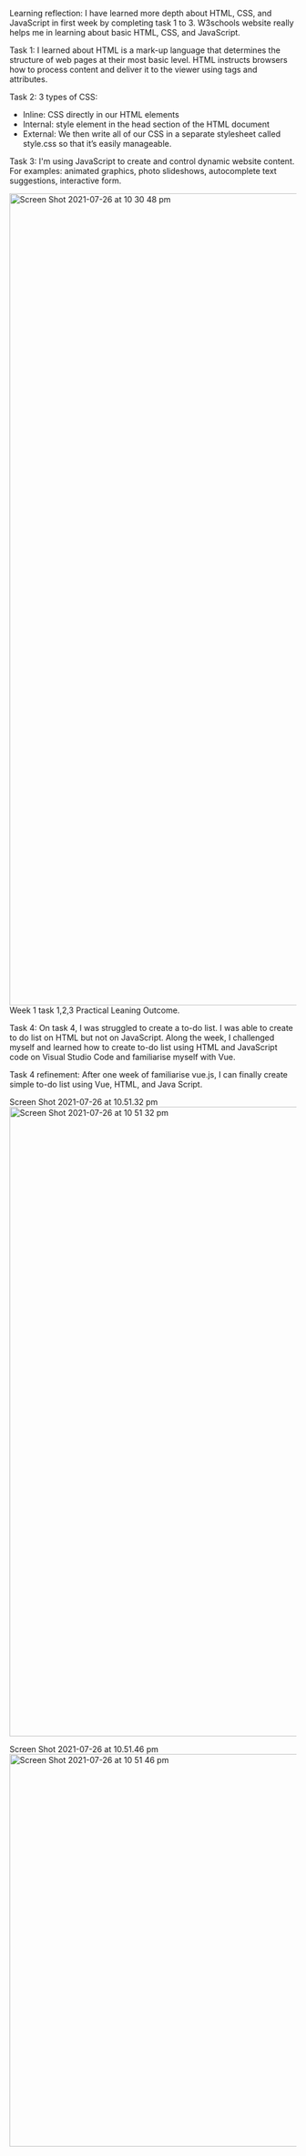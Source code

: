 Learning reflection: I have learned more depth about HTML, CSS, and JavaScript in first week by completing task 1 to 3.
W3schools website really helps me in learning about basic HTML, CSS, and JavaScript. 

Task 1: I learned about HTML is a mark-up language that determines the structure of web pages at their most basic level. HTML instructs browsers how to process content and deliver it to the viewer using tags and attributes.  

Task 2:
3 types of CSS:
-	Inline: CSS directly in our HTML elements
-	Internal: style element in the head section of the HTML document
-	External: We then write all of our CSS in a separate stylesheet called style.css so that it’s easily manageable.

Task 3: I'm using JavaScript to create and control dynamic website content. For examples: animated graphics, photo slideshows, autocomplete text suggestions, interactive form.

<img width="1425" alt="Screen Shot 2021-07-26 at 10 30 48 pm" src="https://user-images.githubusercontent.com/87454125/126988964-474104fe-2322-40f0-90c1-9284bc25c16a.png"> Week 1 task 1,2,3 Practical Leaning Outcome.

Task 4: On task 4, I was struggled to create a to-do list. I was able to create to do list on HTML but not on JavaScript. Along the week, I challenged myself and learned how to create to-do list using HTML and JavaScript code on Visual Studio Code and familiarise myself with Vue.

Task 4 refinement: After one week of familiarise vue.js, I can finally create simple to-do list using Vue, HTML, and Java Script. 

Screen Shot 2021-07-26 at 10.51.32 pm<img width="1105" alt="Screen Shot 2021-07-26 at 10 51 32 pm" src="https://user-images.githubusercontent.com/87454125/126991653-1c8a7076-2588-4243-b089-19b6f6bdeeb3.png">

Screen Shot 2021-07-26 at 10.51.46 pm<img width="689" alt="Screen Shot 2021-07-26 at 10 51 46 pm" src="https://user-images.githubusercontent.com/87454125/126991673-31add402-85a3-4906-912b-39e038e5f2ad.png">



